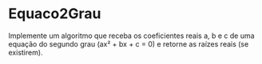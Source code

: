 # Equaco2Grau
Implemente um algoritmo que receba os coeficientes reais a, b e c de uma equação do segundo grau (ax² + bx + c  0 e retorne as raízes reais (se existirem).
